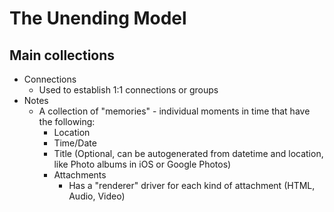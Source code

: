 # The Unending Model

## Main collections

- Connections
  - Used to establish 1:1 connections or groups
- Notes
  - A collection of "memories" - individual moments in time that have the following:
    - Location
    - Time/Date
    - Title (Optional, can be autogenerated from datetime and location, like Photo albums in iOS or Google Photos)
    - Attachments
      - Has a "renderer" driver for each kind of attachment (HTML, Audio, Video)
